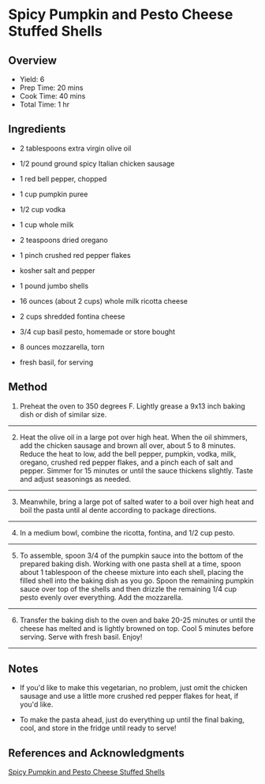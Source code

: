 # Spicy Pumpkin and Pesto Cheese Stuffed Shells

## Overview

- Yield: 6
- Prep Time: 20 mins
- Cook Time: 40 mins
- Total Time: 1 hr

## Ingredients

- 2 tablespoons extra virgin olive oil

- 1/2 pound ground spicy Italian chicken sausage

- 1 red bell pepper, chopped

- 1 cup pumpkin puree

- 1/2 cup vodka

- 1 cup whole milk

- 2 teaspoons dried oregano

- 1 pinch crushed red pepper flakes

- kosher salt and pepper

- 1 pound jumbo shells

- 16 ounces (about 2 cups) whole milk ricotta cheese

- 2 cups shredded fontina cheese

- 3/4 cup basil pesto, homemade or store bought

- 8 ounces mozzarella, torn

- fresh basil, for serving

## Method

1. Preheat the oven to 350 degrees F. Lightly grease a 9x13 inch baking dish or dish of similar size.
---

2. Heat the olive oil in a large pot over high heat. When the oil shimmers, add the chicken sausage and brown all over, about 5 to 8 minutes. Reduce the heat to low, add the bell pepper, pumpkin, vodka, milk, oregano, crushed red pepper flakes, and a pinch each of salt and pepper. Simmer for 15 minutes or until the sauce thickens slightly. Taste and adjust seasonings as needed.
---

3. Meanwhile, bring a large pot of salted water to a boil over high heat and boil the pasta until al dente according to package directions.
---

4. In a medium bowl, combine the ricotta, fontina, and 1/2 cup pesto.
---

5. To assemble, spoon 3/4 of the pumpkin sauce into the bottom of the prepared baking dish. Working with one pasta shell at a time, spoon about 1 tablespoon of the cheese mixture into each shell, placing the filled shell into the baking dish as you go. Spoon the remaining pumpkin sauce over top of the shells and then drizzle the remaining 1/4 cup pesto evenly over everything. Add the mozzarella.
---

6. Transfer the baking dish to the oven and bake 20-25 minutes or until the cheese has melted and is lightly browned on top. Cool 5 minutes before serving. Serve with fresh basil. Enjoy!
---


## Notes

- If you'd like to make this vegetarian, no problem, just omit the chicken sausage and use a little more crushed red pepper flakes for heat, if you'd like.

- To make the pasta ahead, just do everything up until the final baking, cool, and store in the fridge until ready to serve!

## References and Acknowledgments

[Spicy Pumpkin and Pesto Cheese Stuffed Shells](https://www.halfbakedharvest.com/pumpkin-and-pesto-cheese-stuffed-shells/#bo-recipe)
